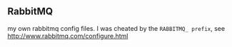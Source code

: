 ## RabbitMQ
my own rabbitmq config files. I was cheated by the `RABBITMQ_ prefix`, see http://www.rabbitmq.com/configure.html

